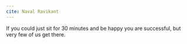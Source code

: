 ```yaml
---
cite: Naval Ravikant
---
```


If you could just sit for 30 minutes and be happy you are successful, but very few of us get there.
